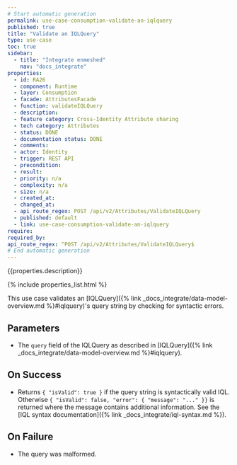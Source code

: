 ```yaml
---
# Start automatic generation
permalink: use-case-consumption-validate-an-iqlquery
published: true
title: "Validate an IQLQuery"
type: use-case
toc: true
sidebar:
  - title: "Integrate enmeshed"
    nav: "docs_integrate"
properties:
  - id: RA26
  - component: Runtime
  - layer: Consumption
  - facade: AttributesFacade
  - function: validateIQLQuery
  - description:
  - feature category: Cross-Identity Attribute sharing
  - tech category: Attributes
  - status: DONE
  - documentation status: DONE
  - comments:
  - actor: Identity
  - trigger: REST API
  - precondition:
  - result:
  - priority: n/a
  - complexity: n/a
  - size: n/a
  - created_at:
  - changed_at:
  - api_route_regex: POST /api/v2/Attributes/ValidateIQLQuery
  - published: default
  - link: use-case-consumption-validate-an-iqlquery
require:
required_by:
api_route_regex: ^POST /api/v2/Attributes/ValidateIQLQuery$
# End automatic generation
---
```


{{properties.description}}

{% include properties_list.html %}

This use case validates an [IQLQuery]({% link _docs_integrate/data-model-overview.md %}#iqlquery)'s query string by checking for syntactic errors.

## Parameters

- The `query` field of the IQLQuery as described in [IQLQuery]({% link _docs_integrate/data-model-overview.md %}#iqlquery).

## On Success

- Returns `{ "isValid": true }` if the query string is syntactically valid IQL. Otherwise `{ "isValid": false, "error": { "message": "..." }}` is returned where the message contains additional information. See the [IQL syntax documentation]({% link _docs_integrate/iql-syntax.md %}).

## On Failure

- The query was malformed.
